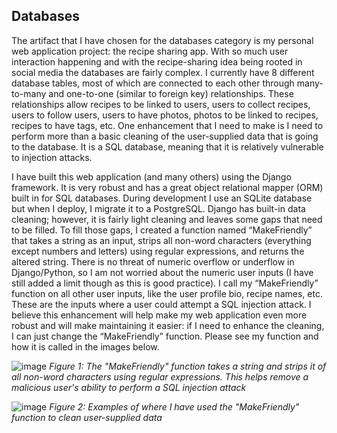 ## Databases


  The artifact that I have chosen for the databases category is my personal web application project: the recipe sharing app. With so much user interaction happening and with the recipe-sharing idea being rooted in social media the databases are fairly complex. I currently have 8 different database tables, most of which are connected to each other through many-to-many and one-to-one (similar to foreign key) relationships. These relationships allow recipes to be linked to users, users to collect recipes, users to follow users, users to have photos, photos to be linked to recipes, recipes to have tags, etc. One enhancement that I need to make is I need to perform more than a basic cleaning of the user-supplied data that is going to the database. It is a SQL database, meaning that it is relatively vulnerable to injection attacks.
  
  
  I have built this web application (and many others) using the Django framework. It is very robust and has a great object relational mapper (ORM) built in for SQL databases. During development I use an SQLite database but when I deploy, I migrate it to a PostgreSQL. Django has built-in data cleaning; however, it is fairly light cleaning and leaves some gaps that need to be filled. To fill those gaps, I created a function named “MakeFriendly” that takes a string as an input, strips all non-word characters (everything except numbers and letters) using regular expressions, and returns the altered string. There is no threat of numeric overflow or underflow in Django/Python, so I am not worried about the numeric user inputs (I have still added a limit though as this is good practice). I call my “MakeFriendly” function on all other user inputs, like the user profile bio, recipe names, etc. These are the inputs where a user could attempt a SQL injection attack. I believe this enhancement will help make my web application even more robust and will make maintaining it easier: if I need to enhance the cleaning, I can just change the “MakeFriendly” function. Please see my function and how it is called in the images below.


![image](https://user-images.githubusercontent.com/57910664/129358055-d42b9baa-1c01-4753-bc66-74758a1eb2e4.png)
_Figure 1: The "MakeFriendly" function takes a string and strips it of all non-word characters using regular expressions. This helps remove a malicious user's ability to perform a SQL injection attack_




![image](https://user-images.githubusercontent.com/57910664/129358104-746dd66c-a9d5-46bb-8eed-a86b2261b422.png)
_Figure 2: Examples of where I have used the "MakeFriendly" function to clean user-supplied data_
